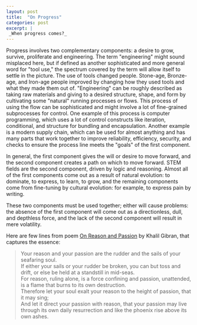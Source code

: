 ```yaml
---
layout: post
title:  "On Progress"
categories: post
excerpt: |
 _When progress comes?_    
---
```


<!--more-->




Progress involves two complementary components: a desire to grow, survive, proliferate and engineering. The term "engineering" might sound misplaced here, but if defined as another sophisticated and more general word for "tool use," the spectrum covered by the term will allow itself to settle in the picture. The use of tools changed people. Stone-age, Bronze-age, and Iron-age people improved by changing how they used tools and what they made them out of. "Engineering" can be roughly described as taking raw materials and giving to a desired structure, shape, and form by cultivating some "natural" running processes or flows. This process of using the flow can be sophisticated and might involve a lot of fine-grained subprocesses for control. One example of this process is computer programming, which uses a lot of control constructs like iteration, conditional, and structure for bundling and encapsulation. Another example is a modern supply chain, which can be used for almost anything and has many parts that work together to improve reliability, efficiency, security, and checks to ensure the process line meets the "goals" of the first component.

In general, the first component gives the will or desire to move forward, and the second component creates a path on which to move forward. STEM fields are the second component, driven by logic and reasoning. Almost all of the first components come out as a result of natural evolution: to dominate, to express, to learn, to grow, and the remaining components come from fine-tuning by cultural evolution: for example, to express pain by writing.

These two components must be used together; either will cause problems: the absence of the first component will come out as a directionless, dull, and depthless force, and the lack of the second component will result in mere volatility. 


Here are few lines from poem [On Reason and Passion](https://poets.org/poem/reason-and-passion) by Khalil Gibran, that captures the essence:

> Your reason and your passion are the rudder and the sails of your seafaring soul.  
>    If either your sails or your rudder be broken, you can but toss and drift, or else be held at a standstill in mid-seas.  
>     For reason, ruling alone, is a force confining and passion, unattended, is a flame that burns to its own destruction.  
>     Therefore let your soul exalt your reason to the height of passion, that it may sing;  
>     And let it direct your passion with reason, that your passion may live through its own daily resurrection and like the phoenix rise above its own ashes.

